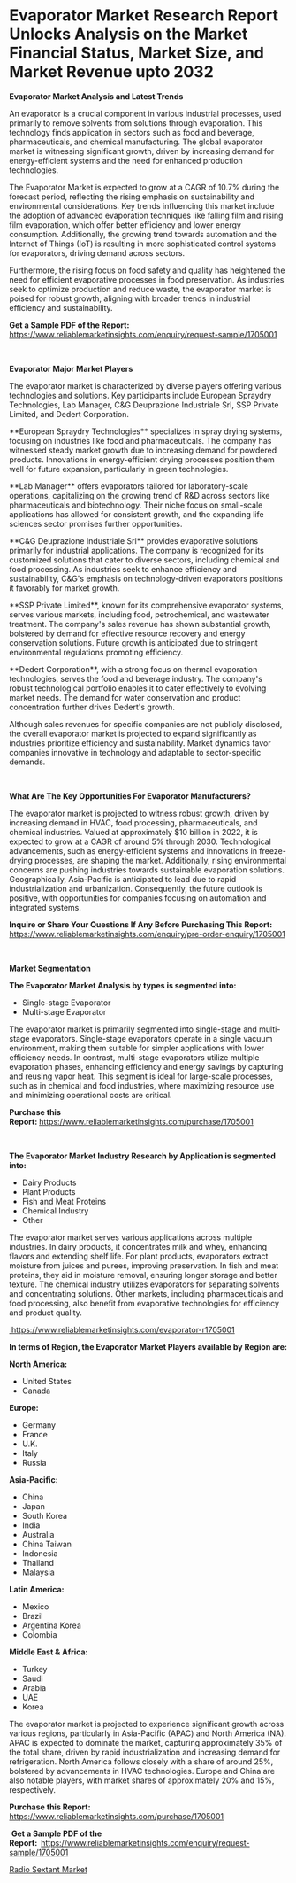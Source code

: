 <p><h1>Evaporator Market Research Report Unlocks Analysis on the Market Financial Status, Market Size, and Market Revenue upto 2032</h1></p><p><strong>Evaporator Market Analysis and Latest Trends</strong></p>
<p><p>An evaporator is a crucial component in various industrial processes, used primarily to remove solvents from solutions through evaporation. This technology finds application in sectors such as food and beverage, pharmaceuticals, and chemical manufacturing. The global evaporator market is witnessing significant growth, driven by increasing demand for energy-efficient systems and the need for enhanced production technologies.</p><p>The Evaporator Market is expected to grow at a CAGR of 10.7% during the forecast period, reflecting the rising emphasis on sustainability and environmental considerations. Key trends influencing this market include the adoption of advanced evaporation techniques like falling film and rising film evaporation, which offer better efficiency and lower energy consumption. Additionally, the growing trend towards automation and the Internet of Things (IoT) is resulting in more sophisticated control systems for evaporators, driving demand across sectors.</p><p>Furthermore, the rising focus on food safety and quality has heightened the need for efficient evaporative processes in food preservation. As industries seek to optimize production and reduce waste, the evaporator market is poised for robust growth, aligning with broader trends in industrial efficiency and sustainability.</p></p>
<p><strong>Get a Sample PDF of the Report:&nbsp;</strong> <a href="https://www.reliablemarketinsights.com/enquiry/request-sample/1705001?utm_campaign=2643&utm_medium=2&utm_source=Github&utm_content=ia&utm_term=22022025&utm_id=evaporator">https://www.reliablemarketinsights.com/enquiry/request-sample/1705001</a></p>
<p>&nbsp;</p>
<p><strong>Evaporator Major Market Players</strong></p>
<p><p>The evaporator market is characterized by diverse players offering various technologies and solutions. Key participants include European Spraydry Technologies, Lab Manager, C&G Deuprazione Industriale Srl, SSP Private Limited, and Dedert Corporation. </p><p>**European Spraydry Technologies** specializes in spray drying systems, focusing on industries like food and pharmaceuticals. The company has witnessed steady market growth due to increasing demand for powdered products. Innovations in energy-efficient drying processes position them well for future expansion, particularly in green technologies.</p><p>**Lab Manager** offers evaporators tailored for laboratory-scale operations, capitalizing on the growing trend of R&D across sectors like pharmaceuticals and biotechnology. Their niche focus on small-scale applications has allowed for consistent growth, and the expanding life sciences sector promises further opportunities.</p><p>**C&G Deuprazione Industriale Srl** provides evaporative solutions primarily for industrial applications. The company is recognized for its customized solutions that cater to diverse sectors, including chemical and food processing. As industries seek to enhance efficiency and sustainability, C&G's emphasis on technology-driven evaporators positions it favorably for market growth.</p><p>**SSP Private Limited**, known for its comprehensive evaporator systems, serves various markets, including food, petrochemical, and wastewater treatment. The company's sales revenue has shown substantial growth, bolstered by demand for effective resource recovery and energy conservation solutions. Future growth is anticipated due to stringent environmental regulations promoting efficiency.</p><p>**Dedert Corporation**, with a strong focus on thermal evaporation technologies, serves the food and beverage industry. The company's robust technological portfolio enables it to cater effectively to evolving market needs. The demand for water conservation and product concentration further drives Dedert's growth.</p><p>Although sales revenues for specific companies are not publicly disclosed, the overall evaporator market is projected to expand significantly as industries prioritize efficiency and sustainability. Market dynamics favor companies innovative in technology and adaptable to sector-specific demands.</p></p>
<p>&nbsp;</p>
<p><strong>What Are The Key Opportunities For Evaporator Manufacturers?</strong></p>
<p><p>The evaporator market is projected to witness robust growth, driven by increasing demand in HVAC, food processing, pharmaceuticals, and chemical industries. Valued at approximately $10 billion in 2022, it is expected to grow at a CAGR of around 5% through 2030. Technological advancements, such as energy-efficient systems and innovations in freeze-drying processes, are shaping the market. Additionally, rising environmental concerns are pushing industries towards sustainable evaporation solutions. Geographically, Asia-Pacific is anticipated to lead due to rapid industrialization and urbanization. Consequently, the future outlook is positive, with opportunities for companies focusing on automation and integrated systems.</p></p>
<p><strong>Inquire or Share Your Questions If Any Before Purchasing This Report:</strong> <a href="https://www.reliablemarketinsights.com/enquiry/pre-order-enquiry/1705001?utm_campaign=2643&utm_medium=2&utm_source=Github&utm_content=ia&utm_term=22022025&utm_id=evaporator">https://www.reliablemarketinsights.com/enquiry/pre-order-enquiry/1705001</a></p>
<p>&nbsp;</p>
<p><strong>Market Segmentation</strong></p>
<p><strong>The Evaporator Market Analysis by types is segmented into:</strong></p>
<p><ul><li>Single-stage Evaporator</li><li>Multi-stage Evaporator</li></ul></p>
<p><p>The evaporator market is primarily segmented into single-stage and multi-stage evaporators. Single-stage evaporators operate in a single vacuum environment, making them suitable for simpler applications with lower efficiency needs. In contrast, multi-stage evaporators utilize multiple evaporation phases, enhancing efficiency and energy savings by capturing and reusing vapor heat. This segment is ideal for large-scale processes, such as in chemical and food industries, where maximizing resource use and minimizing operational costs are critical.</p></p>
<p><strong>Purchase this Report:&nbsp;</strong><a href="https://www.reliablemarketinsights.com/purchase/1705001?utm_campaign=2643&utm_medium=2&utm_source=Github&utm_content=ia&utm_term=22022025&utm_id=evaporator">https://www.reliablemarketinsights.com/purchase/1705001</a></p>
<p>&nbsp;</p>
<p><strong>The Evaporator Market Industry Research by Application is segmented into:</strong></p>
<p><ul><li>Dairy Products</li><li>Plant Products</li><li>Fish and Meat Proteins</li><li>Chemical Industry</li><li>Other</li></ul></p>
<p><p>The evaporator market serves various applications across multiple industries. In dairy products, it concentrates milk and whey, enhancing flavors and extending shelf life. For plant products, evaporators extract moisture from juices and purees, improving preservation. In fish and meat proteins, they aid in moisture removal, ensuring longer storage and better texture. The chemical industry utilizes evaporators for separating solvents and concentrating solutions. Other markets, including pharmaceuticals and food processing, also benefit from evaporative technologies for efficiency and product quality.</p></p>
<p><a href="https://www.reliablemarketinsights.com/evaporator-r1705001?utm_campaign=2643&utm_medium=2&utm_source=Github&utm_content=ia&utm_term=22022025&utm_id=evaporator">&nbsp;https://www.reliablemarketinsights.com/evaporator-r1705001</a></p>
<p><strong>In terms of Region, the Evaporator Market Players available by Region are:</strong></p>
<p>
    <p> <strong> North America: </strong>
        <ul>
            <li>United States</li>
            <li>Canada</li>
        </ul>
        </p> 
    <p> <strong> Europe: </strong>
        <ul>
            <li>Germany</li>
            <li>France</li>
            <li>U.K.</li>
            <li>Italy</li>
            <li>Russia</li>
        </ul>
        </p> 
    <p> <strong> Asia-Pacific: </strong>
        <ul>
            <li>China</li>
            <li>Japan</li>
            <li>South Korea</li>
            <li>India</li>
            <li>Australia</li>
            <li>China Taiwan</li>
            <li>Indonesia</li>
            <li>Thailand</li>
            <li>Malaysia</li>
        </ul>
        </p> 
    <p> <strong> Latin America: </strong>
        <ul>
            <li>Mexico</li>
            <li>Brazil</li>
            <li>Argentina Korea</li>
            <li>Colombia</li>
        </ul>
        </p> 
    <p> <strong> Middle East & Africa: </strong>
        <ul>
            <li>Turkey</li>
            <li>Saudi</li>
            <li>Arabia</li>
            <li>UAE</li>
            <li>Korea</li>
        </ul>
    </p>
    </p>
<p><p>The evaporator market is projected to experience significant growth across various regions, particularly in Asia-Pacific (APAC) and North America (NA). APAC is expected to dominate the market, capturing approximately 35% of the total share, driven by rapid industrialization and increasing demand for refrigeration. North America follows closely with a share of around 25%, bolstered by advancements in HVAC technologies. Europe and China are also notable players, with market shares of approximately 20% and 15%, respectively.</p></p>
<p><strong>Purchase this Report: </strong><a href="https://www.reliablemarketinsights.com/purchase/1705001?utm_campaign=2643&utm_medium=2&utm_source=Github&utm_content=ia&utm_term=22022025&utm_id=evaporator">https://www.reliablemarketinsights.com/purchase/1705001</a></p>
<p>&nbsp;<strong>Get a Sample PDF of the Report:&nbsp;&nbsp;</strong><a href="https://www.reliablemarketinsights.com/enquiry/request-sample/1705001?utm_campaign=2643&utm_medium=2&utm_source=Github&utm_content=ia&utm_term=22022025&utm_id=evaporator">https://www.reliablemarketinsights.com/enquiry/request-sample/1705001</a></p>
<p><strong></strong></p>
<p><p><a href="https://github.com/ahmalaloanne/Market-Research-Report-List-1/blob/main/radio-sextant-market.md?utm_campaign=2643&utm_medium=2&utm_source=Github&utm_content=ia&utm_term=22022025&utm_id=evaporator">Radio Sextant Market</a></p></p>